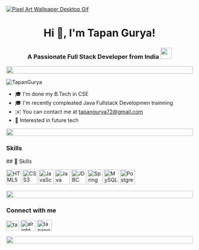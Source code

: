 
[![Pixel Art Wallpaper Desktop Gif](https://github.com/user-attachments/assets/68b05b87-a235-4916-82e3-b3d8bfa59896)
]()
<h1 align="center">Hi 👋, I'm Tapan Gurya!</h1>
<h3 align="center">A Passionate Full Stack Developer from India
    <img src="https://media.giphy.com/media/ObNTw8Uzwy6KQ/giphy.gif" width="30px"></h3>
<div align="left">
    <div align="left">
  <img src="https://i.imgur.com/dBaSKWF.gif" height="20" width="100%">
</div>
  
<p align="left"> <img src="https://komarev.com/ghpvc/?username=TapanGuryar&label=Profile%20views&color=0e75b6&style=flat" alt="TapanGurya" /> </p>



* 🎓  I'm done my B.Tech in CSE
* 🎓  I'm recently compleated Java Fullstack Developmen trainning
* ✉️  You can contact me at [tapangurya72@gmail.com](mailto:tapangurya72@gmail.com)
* 🚀 Interested in future tech

 <div align="left">
  <img src="https://i.imgur.com/dBaSKWF.gif" height="20" width="100%">
</div>

### Skills
<p align="left">
## 🚀 Skills

<p align="left">
  <!-- Frontend -->
  <img src="https://raw.githubusercontent.com/danielcranney/readme-generator/main/public/icons/skills/html5-colored.svg" width="40" height="40" alt="HTML5" />
  <img src="https://img.icons8.com/?size=96&id=21278&format=png" width="40" height="40" alt="CSS3" />
  <img src="https://img.icons8.com/?size=96&id=108784&format=png" width="40" height="40" alt="JavaScript" />
  
  <!-- Programming -->
  <img src="https://img.icons8.com/?size=96&id=13679&format=png" width="40" height="40" alt="Java" />
  
  <!-- Backend & Frameworks -->
  <img src="https://encrypted-tbn0.gstatic.com/images?q=tbn:ANd9GcTmT5h5HEkiMWGX0RaprJOmld4uujKqIgslVQ&s" width="40" height="40" alt="JDBC" />
  <img src="https://img.icons8.com/?size=96&id=90519&format=png" width="40" height="40" alt="Spring Boot" />
  
  <!-- Databases -->
  <img src="https://img.icons8.com/?size=96&id=13441&format=png" width="40" height="40" alt="MySQL" />
  <img src="https://img.icons8.com/?size=96&id=38561&format=png" width="40" height="40" alt="PostgreSQL" />
</p>


</p> 
  
<div align="left">
  <img src="https://i.imgur.com/dBaSKWF.gif" height="20" width="100%">
</div>
<h3 align="left">Connect with me </h3>
<p align="left">
<a href="https://www.linkedin.com/in/tapangurya/" target="blank"><img align="center" src="https://raw.githubusercontent.com/rahuldkjain/github-profile-readme-generator/master/src/images/icons/Social/linked-in-alt.svg" alt="tapan gurya" height="26" width="35" /></a>
<a href="https://instagram.com/alright.abhi" target="blank"><img align="center" src="https://raw.githubusercontent.com/rahuldkjain/github-profile-readme-generator/master/src/images/icons/Social/instagram.svg" alt="alright.abhi" height="30" width="40" /></a>
<a href="https://discord.com/users/1240908554534260872" target="blank"><img align="center" src="https://www.svgrepo.com/show/353655/discord-icon.svg" alt="tapangurya" height="30" width="40" /></a>
</p>

 <div align="left">
  <img src="https://i.imgur.com/dBaSKWF.gif" height="20" width="100%">
</div>



<!---
![Top Langs](https://github-readme-stats.vercel.app/api/top-langs/?username=tapangurya&layout=donut-vertical&show_icons=true&theme=radical)
<div align="left">
    <div align="left">
  <img src="https://i.imgur.com/dBaSKWF.gif" height="20" width="100%">
</div>
  
![Abhishek's GitHub stats](https://github-readme-stats.vercel.app/api?username=tapangurya&show_icons=true&theme=radical)
<div align="left">
    <div align="left">
  <img src="https://i.imgur.com/dBaSKWF.gif" height="20" width="100%">
</div>
